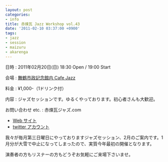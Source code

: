 ```yaml
---
layout: post
categories:
- info
title: 赤煉瓦 Jazz Workshop vol.43
date: '2011-02-10 03:37:00 +0900'
tags:
- jazz
- session
- maizuru
- akarenga
---
```

日時
: 2011年02月20日(日) 18:30 Open / 19:00 Start

会場
: [舞鶴市政記念館内 Cafe Jazz][1]

料金
: ¥1,000-（1ドリンク付）

内容
: ジャズセッションです。ゆるくやっております。初心者さんも大歓迎。

お問い合わせ etc.
: 赤煉瓦ジャズ.com
  
  * [Web サイト][2]
  * [twitter アカウント][3]

我々が毎月第三日曜日にやっておりますジャズセッション、2月のご案内です。1月分が大雪で中止になってしまったので、実質今年最初の開催となります。

演奏者の方もリスナーの方もどうぞお気軽にご来場下さいませ。



[1]: http://www.eonet.ne.jp/~jazznana/index.html "Cafe Jazz TOP"
[2]: http://www.akarengajazz.com/ "赤煉瓦ジャズ"
[3]: http://twitter.com/akarengajazz "赤煉瓦ジャズ (akarengajazz) on Twitter"
